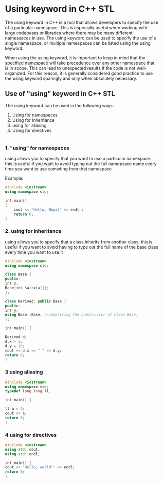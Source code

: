 # Using keyword in C++ STL
The using keyword in C++ is a tool that allows developers to specify the use of a particular namespace. This is especially useful when working with large codebases or libraries where there may be many different namespaces in use. The using keyword can be used to specify the use of a single namespace, or multiple namespaces can be listed using the using keyword.

When using the using keyword, it is important to keep in mind that the specified namespace will take precedence over any other namespace that is in scope. This can lead to unexpected results if the code is not well-organized. For this reason, it is generally considered good practice to use the using keyword sparingly and only when absolutely necessary.

## Use of "using" keyword in C++ STL
The using keyword can be used in the following ways:

1. Using for namespaces
1. Using for Inheritance
1. using for aliasing
1. Using for directives

# 

### 1. "using" for namespaces

using allows you to specify that you want to use a particular namespace. this is useful if you want to avoid typing out the full namepsace name every time you want to use somwting from that namespace.

Example:

```c++
#include <iostream>
using namespace std;

int main()
{
    cout << "Hello, Nepal" << endl ;
    return 0;
}
```

### 2. using for inheritance
using allows you to specify that a class inherits from another class. this is useful if you want to avoid having to type out the full name of the base class every time you want to use it 

```c++
#include <iostream>
using namespace std;

class Base {
public:
int x;
Base(int &a):x(a){};
};

class Derived: public Base {
public:
int y;
using Base::Base; //inheriting the cunstructor of class Base.
};

int main() {

Derived d;
d.x = 5;
d.y = 10;
cout << d.x << " " << d.y;
return 0;
}

```
### 3 using aliasing 

```c++
#include <iostream>
using namespace std;
typedef long long ll;

int main() {

ll a = 5;
cout << a;
return 0;
}

```

### 4 using for directives 

```c++
#include <iostream>
using std::cout;
using std::endl;

int main() {
cout << "Hello, world!" << endl;
return 0;
}

```
